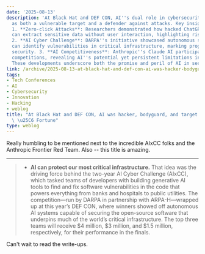 ```yaml
---
date: '2025-08-13'
description: 'At Black Hat and DEF CON, AI''s dual role in cybersecurity was emphasized:
  as both a vulnerable target and a defender against attacks. Key insights include:
  1. **Zero-click Attacks**: Researchers demonstrated how hacked ChatGPT connectors
  can extract sensitive data without user interaction, highlighting risks in API integrations.
  2. **AI Cyber Challenge**: DARPA''s initiative showcased autonomous systems that
  can identify vulnerabilities in critical infrastructure, marking progress in AI-driven
  security. 3. **AI Competitiveness**: Anthropic''s Claude AI participated in cybersecurity
  competitions, revealing AI''s potential yet persistent limitations in complex problem-solving.
  These developments underscore both the promise and peril of AI in security contexts.'
link: /archive/2025-08-13-at-black-hat-and-def-con-ai-was-hacker-bodyguard-and-target-all-at-once-fortune
tags:
- Tech Conferences
- AI
- Cybersecurity
- Innovation
- Hacking
- weblog
title: "At Black Hat and DEF CON, AI was hacker, bodyguard, and target all at once\
  \ \u25C6 Fortune"
type: weblog
---
```


Really humbling to be mentioned next to the incredible AIxCC folks and the Anthropic Frontier Red Team.
Also -- this title is amazing.

---

> - **AI can protect our most critical infrastructure.** That idea was the driving force behind the two-year AI Cyber Challenge (AIxCC), which tasked teams of developers with building generative AI tools to find and fix software vulnerabilities in the code that powers everything from banks and hospitals to public utilities. The competition—run by DARPA in partnership with ARPA-H—wrapped up at this year’s DEF CON, where winners showed off autonomous AI systems capable of securing the open-source software that underpins much of the world’s critical infrastructure. The top three teams will receive $4 million, $3 million, and $1.5 million, respectively, for their performance in the finals.

Can't wait to read the write-ups.


